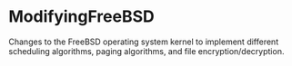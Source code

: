 # ModifyingFreeBSD
Changes to the FreeBSD operating system kernel to implement different scheduling algorithms, paging algorithms, and file encryption/decryption.

